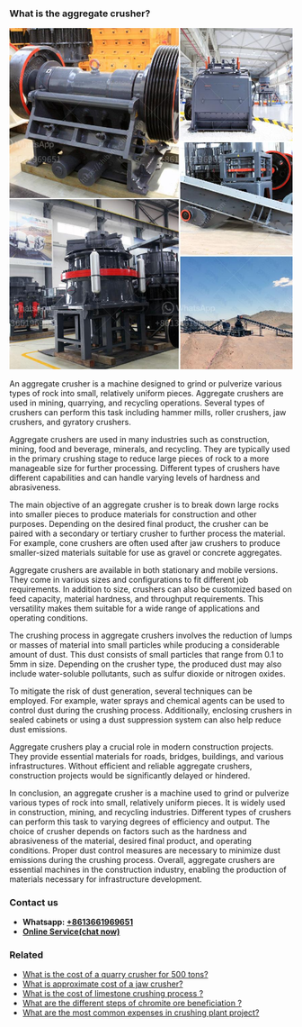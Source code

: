 <h3>What is the aggregate crusher?</h3><img src='1701742711.jpg' alt=''><p>An aggregate crusher is a machine designed to grind or pulverize various types of rock into small, relatively uniform pieces. Aggregate crushers are used in mining, quarrying, and recycling operations. Several types of crushers can perform this task including hammer mills, roller crushers, jaw crushers, and gyratory crushers.</p><p>Aggregate crushers are used in many industries such as construction, mining, food and beverage, minerals, and recycling. They are typically used in the primary crushing stage to reduce large pieces of rock to a more manageable size for further processing. Different types of crushers have different capabilities and can handle varying levels of hardness and abrasiveness.</p><p>The main objective of an aggregate crusher is to break down large rocks into smaller pieces to produce materials for construction and other purposes. Depending on the desired final product, the crusher can be paired with a secondary or tertiary crusher to further process the material. For example, cone crushers are often used after jaw crushers to produce smaller-sized materials suitable for use as gravel or concrete aggregates.</p><p>Aggregate crushers are available in both stationary and mobile versions. They come in various sizes and configurations to fit different job requirements. In addition to size, crushers can also be customized based on feed capacity, material hardness, and throughput requirements. This versatility makes them suitable for a wide range of applications and operating conditions.</p><p>The crushing process in aggregate crushers involves the reduction of lumps or masses of material into small particles while producing a considerable amount of dust. This dust consists of small particles that range from 0.1 to 5mm in size. Depending on the crusher type, the produced dust may also include water-soluble pollutants, such as sulfur dioxide or nitrogen oxides.</p><p>To mitigate the risk of dust generation, several techniques can be employed. For example, water sprays and chemical agents can be used to control dust during the crushing process. Additionally, enclosing crushers in sealed cabinets or using a dust suppression system can also help reduce dust emissions.</p><p>Aggregate crushers play a crucial role in modern construction projects. They provide essential materials for roads, bridges, buildings, and various infrastructures. Without efficient and reliable aggregate crushers, construction projects would be significantly delayed or hindered.</p><p>In conclusion, an aggregate crusher is a machine used to grind or pulverize various types of rock into small, relatively uniform pieces. It is widely used in construction, mining, and recycling industries. Different types of crushers can perform this task to varying degrees of efficiency and output. The choice of crusher depends on factors such as the hardness and abrasiveness of the material, desired final product, and operating conditions. Proper dust control measures are necessary to minimize dust emissions during the crushing process. Overall, aggregate crushers are essential machines in the construction industry, enabling the production of materials necessary for infrastructure development.</p><h3>Contact us</h3><ul><li><strong>Whatsapp:&nbsp;<a href="https://wa.me/8613661969651">+8613661969651</a></strong></li><li><a href="https://swt.shibang-china.com/?git&amp;zhl&amp;What is the aggregate crusher"><strong>Online Service(chat now)</strong></a></li></ul><h3>Related</h3><ul><li><a href='What is the cost of a quarry crusher for 500 tons.md'>What is the cost of a quarry crusher for 500 tons?</a></li><li><a href='What is approximate cost of a jaw crusher.md'>What is approximate cost of a jaw crusher?</a></li><li><a href='What is the cost of limestone crushing process .md'>What is the cost of limestone crushing process ?</a></li><li><a href='What are the different steps of chromite ore beneficiation .md'>What are the different steps of chromite ore beneficiation ?</a></li><li><a href='What are the most common expenses in crushing plant project.md'>What are the most common expenses in crushing plant project?</a></li></ul>